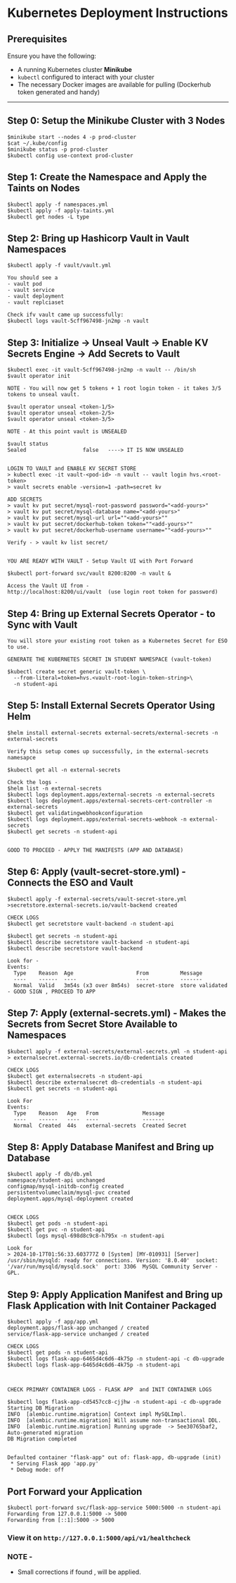 # Kubernetes Deployment Instructions

## Prerequisites
Ensure you have the following:
- A running Kubernetes cluster **Minikube** 
- `kubectl` configured to interact with your cluster
- The necessary Docker images are available for pulling (Dockerhub token generated and handy)

---
## Step 0: Setup the Minikube Cluster with 3 Nodes
```
$minikube start --nodes 4 -p prod-cluster
$cat ~/.kube/config 
$minikube status -p prod-cluster
$kubectl config use-context prod-cluster
```

## Step 1: Create the Namespace and Apply the Taints on Nodes
```
$kubectl apply -f namespaces.yml 
$kubectl apply -f apply-taints.yml 
$kubectl get nodes -L type        
```


## Step 2: Bring up Hashicorp Vault in Vault Namespaces
```
$kubectl apply -f vault/vault.yml

You should see a 
- vault pod
- vault service
- vault deployment
- vault replciaset

Check ifv vault came up successfully: 
$kubectl logs vault-5cff967498-jn2mp -n vault
```

## Step 3: Initialize -> Unseal Vault -> Enable KV Secrets Engine -> Add Secrets to Vault
```
$kubectl exec -it vault-5cff967498-jn2mp -n vault -- /bin/sh
$vault operator init

NOTE - You will now get 5 tokens + 1 root login token - it takes 3/5 tokens to unseal vault.

$vault operator unseal <token-1/5>
$vault operator unseal <token-2/5>
$vault operator unseal <token-3/5>

NOTE - At this point vault is UNSEALED

$vault status 
Sealed                  false   ----> IT IS NOW UNSEALED  


LOGIN TO VAULT and ENABLE KV SECRET STORE
> kubectl exec -it vault-<pod-id> -n vault -- vault login hvs.<root-token>
> vault secrets enable -version=1 -path=secret kv

ADD SECRETS 
> vault kv put secret/mysql-root-password password="<add-yours>"
> vault kv put secret/mysql-database name="<add-yours>"
> vault kv put secret/mysql-url url=""<add-yours>""
> vault kv put secret/dockerhub-token token=""<add-yours>""
> vault kv put secret/dockerhub-username username=""<add-yours>""

Verify - > vault kv list secret/


YOU ARE READY WITH VAULT - Setup Vault UI with Port Forward

$kubectl port-forward svc/vault 8200:8200 -n vault &

Access the Vault UI from - 
http://localhost:8200/ui/vault  (use login root token for password)
```

## Step 4: Bring up External Secrets Operator - to Sync with Vault
```
You will store your existing root token as a Kubernetes Secret for ESO to use.

GENERATE THE KUBERNETES SECRET IN STUDENT NAMESPACE (vault-token) 

$kubectl create secret generic vault-token \
  --from-literal=token=hvs.<vault-root-login-token-string>\
  -n student-api

```

## Step 5: Install External Secrets Operator Using Helm 
```
$helm install external-secrets external-secrets/external-secrets -n external-secrets

Verify this setup comes up successfully, in the external-secrets namesapce

$kubectl get all -n external-secrets

Check the logs - 
$helm list -n external-secrets
$kubectl logs deployment.apps/external-secrets -n external-secrets
$kubectl logs deployment.apps/external-secrets-cert-controller -n external-secrets
$kubectl get validatingwebhookconfiguration
$kubectl logs deployment.apps/external-secrets-webhook -n external-secrets
$kubectl get secrets -n student-api      


GOOD TO PROCEED - APPLY THE MANIFESTS (APP AND DATABASE)
```

## Step 6: Apply (vault-secret-store.yml) - Connects the ESO and Vault 
```
$kubectl apply -f external-secrets/vault-secret-store.yml
>secretstore.external-secrets.io/vault-backend created

CHECK LOGS 
$kubectl get secretstore vault-backend -n student-api

$kubectl get secrets -n student-api
$kubectl describe secretstore vault-backend -n student-api
$kubectl describe secretstore vault-backend

Look for - 
Events:
  Type    Reason  Age                    From          Message
  ----    ------  ----                   ----          -------
  Normal  Valid   3m54s (x3 over 8m54s)  secret-store  store validated - GOOD SIGN , PROCEED TO APP
```

## Step 7: Apply (external-secrets.yml) - Makes the Secrets from Secret Store Available to Namespaces
```
$kubectl apply -f external-secrets/external-secrets.yml -n student-api
> externalsecret.external-secrets.io/db-credentials created

CHECK LOGS 
$kubectl get externalsecrets -n student-api
$kubectl describe externalsecret db-credentials -n student-api
$kubectl get secrets -n student-api

Look For 
Events:
  Type    Reason   Age   From              Message
  ----    ------   ----  ----              -------
  Normal  Created  44s   external-secrets  Created Secret
```

## Step 8: Apply Database Manifest and Bring up Database
```
$kubectl apply -f db/db.yml
namespace/student-api unchanged
configmap/mysql-initdb-config created
persistentvolumeclaim/mysql-pvc created
deployment.apps/mysql-deployment created


CHECK LOGS 
$kubectl get pods -n student-api
$kubectl get pvc -n student-api
$kubectl logs mysql-698d8c9c8-h795x -n student-api 

Look for 
> 2024-10-17T01:56:33.603777Z 0 [System] [MY-010931] [Server] /usr/sbin/mysqld: ready for connections. Version: '8.0.40'  socket: '/var/run/mysqld/mysqld.sock'  port: 3306  MySQL Community Server - GPL.
```

## Step 9: Apply Application Manifest and Bring up Flask Application with Init Container Packaged
```
$kubectl apply -f app/app.yml
deployment.apps/flask-app unchanged / created
service/flask-app-service unchanged / created 

CHECK LOGS
$kubectl get pods -n student-api 
$kubectl logs flask-app-6465d4c6d6-4k75p -n student-api -c db-upgrade
$kubectl logs flask-app-6465d4c6d6-4k75p -n student-api 



CHECK PRIMARY CONTAINER LOGS - FLASK APP  and INIT CONTAINER LOGS 

$kubectl logs flask-app-cd5457cc8-cjjhw -n student-api -c db-upgrade
Starting DB Migration
INFO  [alembic.runtime.migration] Context impl MySQLImpl.
INFO  [alembic.runtime.migration] Will assume non-transactional DDL.
INFO  [alembic.runtime.migration] Running upgrade  -> 5ee30765baf2, Auto-generated migration
DB Migration completed


Defaulted container "flask-app" out of: flask-app, db-upgrade (init)
 * Serving Flask app 'app.py'
 * Debug mode: off
```


## Port Forward your Application 
```
$kubectl port-forward svc/flask-app-service 5000:5000 -n student-api
Forwarding from 127.0.0.1:5000 -> 5000
Forwarding from [::1]:5000 -> 5000
```

### View it on `http://127.0.0.1:5000/api/v1/healthcheck`


### NOTE - 
- Small corrections if found , will be applied.
